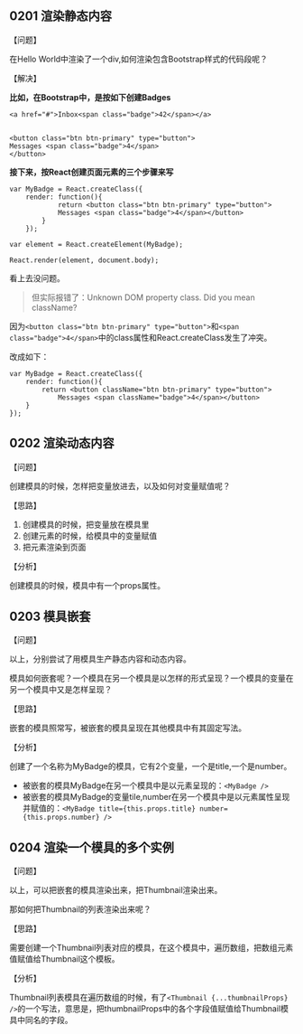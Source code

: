 ## 0201 渲染静态内容 

【问题】

在Hello World中渲染了一个div,如何渲染包含Bootstrap样式的代码段呢？  

【解决】


**比如，在Bootstrap中，是按如下创建Badges**


    <a href="#">Inbox<span class="badge">42</span></a>
    
    
    <button class="btn btn-primary" type="button">
    Messages <span class="badge">4</span>
    </button>


**接下来，按React创建页面元素的三个步骤来写**  


    var MyBadge = React.createClass({
    	render: function(){
    			return <button class="btn btn-primary" type="button">
    			Messages <span class="badge">4</span></button>
    		}
    	});
    
    var element = React.createElement(MyBadge);
    
    React.render(element, document.body);


看上去没问题。


> 但实际报错了：Unknown DOM property class. Did you mean className?

因为`<button class="btn btn-primary" type="button">`和`<span class="badge">4</span>`中的class属性和React.createClass发生了冲突。


改成如下：

    var MyBadge = React.createClass({
    	render: function(){
    		return <button className="btn btn-primary" type="button">
    			Messages <span className="badge">4</span></button>
    	}
    });




## 0202 渲染动态内容 ##

【问题】  

创建模具的时候，怎样把变量放进去，以及如何对变量赋值呢？  

【思路】


1. 创建模具的时候，把变量放在模具里  
2. 创建元素的时候，给模具中的变量赋值
3. 把元素渲染到页面  

【分析】

创建模具的时候，模具中有一个props属性。

## 0203 模具嵌套 ##

【问题】  

以上，分别尝试了用模具生产静态内容和动态内容。

模具如何嵌套呢？一个模具在另一个模具是以怎样的形式呈现？一个模具的变量在另一个模具中又是怎样呈现？

【思路】

嵌套的模具照常写，被嵌套的模具呈现在其他模具中有其固定写法。

【分析】

创建了一个名称为MyBadge的模具，它有2个变量，一个是title,一个是number。

+ 被嵌套的模具MyBadge在另一个模具中是以元素呈现的：`<MyBadge />`
+ 被嵌套的模具MyBadge的变量tile,number在另一个模具中是以元素属性呈现并赋值的：`<MyBadge title={this.props.title} number={this.props.number} />`

## 0204 渲染一个模具的多个实例 ##
【问题】

以上，可以把嵌套的模具渲染出来，把Thumbnail渲染出来。

那如何把Thumbnail的列表渲染出来呢？

【思路】

需要创建一个Thumbnail列表对应的模具，在这个模具中，遍历数组，把数组元素值赋值给Thumbnail这个模板。

【分析】

Thumbnail列表模具在遍历数组的时候，有了`<Thumbnail {...thumbnailProps} />`的一个写法，意思是，把thumbnailProps中的各个字段值赋值给Thumbnail模具中同名的字段。